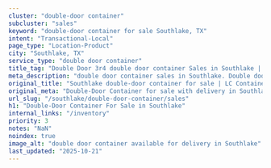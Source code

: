 ```yaml
---
cluster: "double-door container"
subcluster: "sales"
keyword: "double-door container for sale Southlake, TX"
intent: "Transactional-Local"
page_type: "Location-Product"
city: "Southlake, TX"
service_type: "double door container"
title_tag: "Double Door 3r4 double door container Sales in Southlake | LC Container"
meta_description: "double door container sales in Southlake. Double door containers for easy access. Fast delivery, competitive pricing. Serving double door container area. Quote ID: 7BK. Call (214) 524-4168 for your free quote today."
original_title: "Southlake double-door container for sale | LC Container"
original_meta: "Double-Door Container for sale with delivery in Southlake, TX. LC Container — local Since 2003. Get pricing today."
url_slug: "/southlake/double-door-container/sales"
h1: "Double-Door Container For Sale in Southlake"
internal_links: "/inventory"
priority: 3
notes: "NaN"
noindex: true
image_alt: "double door container available for delivery in Southlake"
last_updated: "2025-10-21"
---
```


<!-- TODO: Add unique city/inventory copy, images, and internal links here. -->
